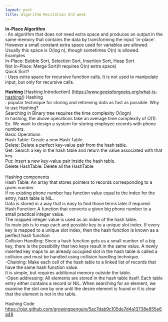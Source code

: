 ```yaml
---
layout: post
title: Algorithm Recitation 3rd week
---
```


**In-Place Algorithm** <br/>
: An algorithm that does not need extra space and produces an output in the same memory that contains the data by transforming the input 'in-place'. <br/>
However a small constant extra space used for variables are allowed. <br/>
Usually this space is O(log n), though sometimes O(n) is allowed.<br/>
Examples<br/>
In-Place: Bubble Sort, Selection Sort, Insertion Sort, Heap Sort <br/>
Not In-Place: Merge Sort(It requires O(n) extra space) <br/>
Quick Sort? <br/>
: Uses extra space for recursive function calls. It is not used to manipulate input, but only for recursive calls. <br/>

**Hashing**
[Hashing Introduction] (https://www.geeksforgeeks.org/what-is-hashing/)
Hashing  <br/>
: popular technique for storing and retrieving data as fast as possible.
Why to use Hashing?  <br/>
Searching in Binary tree requires the time complexity O(logn)  <br/>
In hashing, the above operations take an average time complexity of O(1).  <br/>
Ex. We want to design a system for storing employee records with phone numbers.
 <br/>
Basic Operations  <br/>
Hash Table: Create a new Hash Table.  <br/>
Delete: Delete a perfect key-value pair from the hash table.  <br/>
Get: Search a key in the hash table and return the value associated with that key.  <br/>
Put: Insert a new key-value pair inside the hash table.  <br/>
Delete HashTable: Delete all the HashTable  <br/>
 <br/>
Hashing components  <br/>
Hash Table: An array that stores pointers to records corresponding to a given number.  <br/>
If no existing phone number has function value equal to the index for the entry, hash table is NIL.  <br/>
Data is stored in a way that is easy to find those terms later if required.  <br/>
Hash Function: A function that converts a given big phone number to a small practical integer value.  <br/>
The mapped integer value is used as an index of the hash table.  <br/>
Its main job is to map each and possible key to a unique slot index. If every key is mapped to a unique slot index, then the hash function is known as a perfect hash function  <br/>
Collision Handling: Since a hash function gets us a small number of a big key, there is the possibility that two keys result in the same value. A newly inserted key maps to an already occupied slot in the hash table is called a collision and must be handled using collision handling technique.  <br/>
-Chaining: Make each cell of the hash table to a linked list of records that have the same hash function value.  <br/>
It is simple, but requires additional memory outside the table.  <br/>
-Open addressing: All elements are stored in the hash table itself. Each table entry either contains a record or NIL. When searching for an element, we examine the slot one by one until the desire element is found or it is clear that the element is not in the table.  <br/>

Hashing Code <br/>
https://gist.github.com/growingpenguin/5ac7dab9c105de7d4a13738e855e6a48

